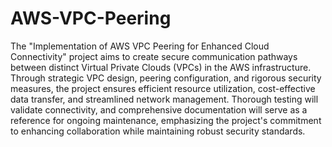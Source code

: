 # AWS-VPC-Peering

The "Implementation of AWS VPC Peering for Enhanced Cloud Connectivity" project aims to create secure communication pathways between distinct Virtual Private Clouds (VPCs) in the AWS infrastructure. Through strategic VPC design, peering configuration, and rigorous security measures, the project ensures efficient resource utilization, cost-effective data transfer, and streamlined network management. Thorough testing will validate connectivity, and comprehensive documentation will serve as a reference for ongoing maintenance, emphasizing the project's commitment to enhancing collaboration while maintaining robust security standards.

